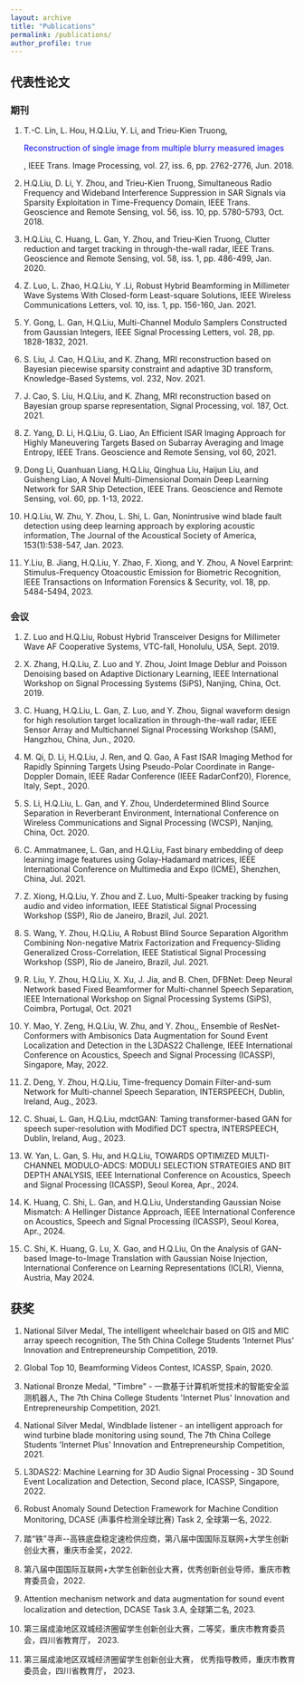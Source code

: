 ```yaml
---
layout: archive
title: "Publications"
permalink: /publications/
author_profile: true
---
```


## 代表性论文
### 期刊
1. T.-C. Lin, L. Hou, H.Q.Liu, Y. Li, and Trieu-Kien Truong, <p style="color:blue">Reconstruction of single image from multiple blurry measured images</p>, IEEE Trans. Image Processing, vol. 27, iss. 6, pp. 2762-2776, Jun. 2018.
   
2. H.Q.Liu, D. Li, Y. Zhou, and Trieu-Kien Truong, Simultaneous Radio Frequency and Wideband Interference Suppression in SAR Signals via Sparsity Exploitation in Time-Frequency Domain, IEEE Trans. Geoscience and Remote Sensing, vol. 56, iss. 10, pp. 5780-5793, Oct. 2018.
   
3. H.Q.Liu, C. Huang, L. Gan, Y. Zhou, and Trieu-Kien Truong, Clutter reduction and target tracking in through-the-wall radar, IEEE Trans. Geoscience and Remote Sensing, vol. 58, iss. 1, pp. 486-499, Jan. 2020.

4. Z. Luo, L. Zhao, H.Q.Liu, Y .Li, Robust Hybrid Beamforming in Millimeter Wave Systems With Closed-form Least-square Solutions, IEEE Wireless Communications Letters, vol. 10, iss. 1, pp. 156-160, Jan. 2021.

5. Y. Gong, L. Gan, H.Q.Liu, Multi-Channel Modulo Samplers Constructed from Gaussian Integers, IEEE Signal Processing Letters, vol. 28, pp. 1828-1832, 2021.

6. S. Liu, J. Cao, H.Q.Liu, and K. Zhang, MRI reconstruction based on Bayesian piecewise sparsity constraint and adaptive 3D transform, Knowledge-Based Systems, vol. 232, Nov. 2021.

7. J. Cao, S. Liu, H.Q.Liu, and K. Zhang, MRI reconstruction based on Bayesian group sparse representation, Signal Processing, vol. 187, Oct. 2021.

8. Z. Yang, D. Li, H.Q.Liu, G. Liao, An Efficient ISAR Imaging Approach for Highly Maneuvering Targets Based on Subarray Averaging and Image Entropy, IEEE Trans. Geoscience and Remote Sensing, vol 60, 2021.

9. Dong Li, Quanhuan Liang, H.Q.Liu, Qinghua Liu, Haijun Liu, and Guisheng Liao, A Novel Multi-Dimensional Domain Deep Learning Network for SAR Ship Detection, IEEE Trans. Geoscience and Remote Sensing, vol. 60, pp. 1-13, 2022.

10. H.Q.Liu, W. Zhu, Y. Zhou, L. Shi, L. Gan, Nonintrusive wind blade fault detection using deep learning approach by exploring acoustic information, The Journal of the Acoustical Society of America, 153(1):538-547, Jan. 2023.

11. Y.Liu, B. Jiang, H.Q.Liu, Y. Zhao, F. Xiong, and Y. Zhou, A Novel Earprint: Stimulus-Frequency Otoacoustic Emission for Biometric Recognition, IEEE Transactions on Information Forensics & Security, vol. 18, pp. 5484-5494, 2023.
    
### 会议
1. Z. Luo and H.Q.Liu, Robust Hybrid Transceiver Designs for Millimeter Wave AF Cooperative Systems, VTC-fall, Honolulu, USA, Sept. 2019.

2. X. Zhang, H.Q.Liu, Z. Luo and Y. Zhou, Joint Image Deblur and Poisson Denoising based on Adaptive Dictionary Learning, IEEE International Workshop on Signal Processing Systems (SiPS), Nanjing, China, Oct. 2019.

3. C. Huang, H.Q.Liu, L. Gan, Z. Luo, and Y. Zhou, Signal waveform design for high resolution target localization in through-the-wall radar, IEEE Sensor Array and Multichannel Signal Processing Workshop (SAM), Hangzhou, China, Jun., 2020.

4. M. Qi, D. Li, H.Q.Liu, J. Ren, and Q. Gao, A Fast ISAR Imaging Method for Rapidly Spinning Targets Using Pseudo-Polar Coordinate in Range-Doppler Domain, IEEE Radar Conference (IEEE RadarConf20), Florence, Italy, Sept., 2020.

5. S. Li, H.Q.Liu, L. Gan, and Y. Zhou, Underdetermined Blind Source Separation in Reverberant Environment, International Conference on Wireless Communications and Signal Processing (WCSP), Nanjing, China, Oct. 2020.

6. C. Ammatmanee, L. Gan, and H.Q.Liu, Fast binary embedding of deep learning image features using Golay-Hadamard matrices, IEEE International Conference on Multimedia and Expo (ICME), Shenzhen, China, Jul. 2021.

7. Z. Xiong, H.Q.Liu, Y. Zhou and Z. Luo, Multi-Speaker tracking by fusing audio and video information, IEEE Statistical Signal Processing Workshop (SSP), Rio de Janeiro, Brazil, Jul. 2021.

8. S. Wang, Y. Zhou, H.Q.Liu, A Robust Blind Source Separation Algorithm Combining Non-negative Matrix Factorization and Frequency-Sliding Generalized Cross-Correlation, IEEE Statistical Signal Processing Workshop (SSP), Rio de Janeiro, Brazil, Jul. 2021.

9. R. Liu, Y. Zhou, H.Q.Liu, X. Xu, J. Jia, and B. Chen, DFBNet: Deep Neural Network based Fixed Beamformer for Multi-channel Speech Separation, IEEE International Workshop on Signal Processing Systems (SiPS), Coimbra, Portugal, Oct. 2021

10. Y. Mao, Y. Zeng, H.Q.Liu, W. Zhu, and Y. Zhou,, Ensemble of ResNet-Conformers with Ambisonics Data Augmentation for Sound Event Localization and Detection in the L3DAS22 Challenge, IEEE International Conference on Acoustics, Speech and Signal Processing (ICASSP), Singapore, May, 2022.

11. Z. Deng, Y. Zhou, H.Q.Liu, Time-frequency Domain Filter-and-sum Network for Multi-channel Speech Separation, INTERSPEECH, Dublin, Ireland, Aug., 2023.

12. C. Shuai, L. Gan, H.Q.Liu, mdctGAN: Taming transformer-based GAN for speech super-resolution with Modified DCT spectra, INTERSPEECH, Dublin, Ireland, Aug., 2023.

13. W. Yan, L. Gan, S. Hu, and H.Q.Liu, TOWARDS OPTIMIZED MULTI-CHANNEL MODULO-ADCS: MODULI SELECTION STRATEGIES AND BIT DEPTH ANALYSIS, IEEE International Conference on Acoustics, Speech and Signal Processing (ICASSP), Seoul Korea, Apr., 2024.

14. K. Huang, C. Shi, L. Gan, and H.Q.Liu, Understanding Gaussian Noise Mismatch: A Hellinger Distance Approach, IEEE International Conference on Acoustics, Speech and Signal Processing (ICASSP), Seoul Korea, Apr., 2024.

15. C. Shi, K. Huang, G. Lu, X. Gao, and H.Q.Liu, On the Analysis of GAN-based Image-to-Image Translation with Gaussian Noise Injection, International Conference on Learning Representations (ICLR), Vienna, Austria, May 2024.

## 获奖
1. National Silver Medal, The intelligent wheelchair based on GIS and MIC array speech recognition, The 5th China College Students 'Internet Plus' Innovation and Entrepreneurship Competition, 2019.

2. Global Top 10, Beamforming Videos Contest, ICASSP, Spain, 2020.

3. National Bronze Medal, "Timbre" - 一款基于计算机听觉技术的智能安全监测机器人, The 7th China College Students 'Internet Plus' Innovation and Entrepreneurship Competition, 2021.

4. National Silver Medal, Windblade listener - an intelligent approach for wind turbine blade monitoring using sound, The 7th China College Students 'Internet Plus' Innovation and Entrepreneurship Competition, 2021.

5. L3DAS22: Machine Learning for 3D Audio Signal Processing - 3D Sound Event Localization and Detection, Second place, ICASSP, Singapore, 2022.

6. Robust Anomaly Sound Detection Framework for Machine Condition Monitoring, DCASE (声事件检测全球比赛) Task 2, 全球第一名, 2022.

7. 踏“铁”寻声--高铁底盘稳定速检供应商，第八届中国国际互联网+大学生创新创业大赛，重庆市金奖，2022.

8. 第八届中国国际互联网+大学生创新创业大赛，优秀创新创业导师，重庆市教育委员会，2022.

9. Attention mechanism network and data augmentation for sound event localization and detection, DCASE Task 3.A, 全球第二名, 2023.

10. 第三届成渝地区双城经济圈留学生创新创业大赛，二等奖，重庆市教育委员会，四川省教育厅， 2023.

11. 第三届成渝地区双城经济圈留学生创新创业大赛， 优秀指导教师，重庆市教育委员会，四川省教育厅， 2023.

